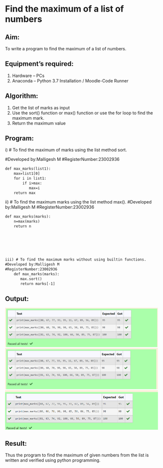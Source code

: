 # Find the maximum of a list of numbers
## Aim:
To write a program to find the maximum of a list of numbers.
## Equipment’s required:
1.	Hardware – PCs
2.	Anaconda – Python 3.7 Installation / Moodle-Code Runner
## Algorithm:
1.	Get the list of marks as input
2.	Use the sort() function or max() function or use the for loop to find the maximum mark.
3.	Return the maximum value
## Program:

i)	# To find the maximum of marks using the list method sort.

#Developed by:Malligesh M 
#RegisterNumber:23002936 
```
def max_marks(list1):
    max=list1[0]
    for i in list1:
        if i>max:
           max=i
    return max
```


ii)	# To find the maximum marks using the list method max().
#Developed by:Malligesh M 
#RegisterNumber:23002936
```
def max_marks(marks):
    n=max(marks)
    return n





```



```

iii) # To find the maximum marks without using builtin functions.
#Developed by:Malligesh M 
#RegisterNumber:23002936
    def max_marks(marks):
       max.sort()
       return marks[-1]
```

 

## Output:
![output](/Screenshot%20(9).png)
![output](/Screenshot%20(10).png)
![output](/Screenshot%20(11).png)

## Result:
Thus the program to find the maximum of given numbers from the list is written and verified using python programming.
